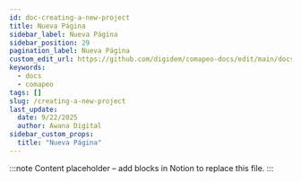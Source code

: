 ```yaml
---
id: doc-creating-a-new-project
title: Nueva Página
sidebar_label: Nueva Página
sidebar_position: 29
pagination_label: Nueva Página
custom_edit_url: https://github.com/digidem/comapeo-docs/edit/main/docs/managing-projects/creating-a-new-project.md
keywords:
  - docs
  - comapeo
tags: []
slug: /creating-a-new-project
last_update:
  date: 9/22/2025
  author: Awana Digital
sidebar_custom_props:
  title: "Nueva Página"
---
```


<!-- Placeholder content generated automatically because the Notion page is missing a Website Block. -->

:::note
Content placeholder – add blocks in Notion to replace this file.
:::
